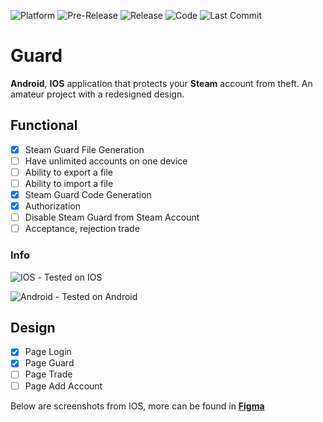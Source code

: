 ![Platform](https://img.shields.io/badge/platform-ios%20%7C%20android-brightgreen)
![Pre-Release](https://img.shields.io/github/v/release/AN0NCER/guard?include_prereleases&label=pre-release)
![Release](https://img.shields.io/github/v/release/AN0NCER/guard)
![Code](https://img.shields.io/github/languages/top/AN0NCER/guard)
![Last Commit](https://img.shields.io/github/last-commit/AN0NCER/guard)

# Guard

**Android**, **IOS** application that protects your **Steam** account from theft. An amateur project with a redesigned design.

## Functional

- [X] Steam Guard File Generation  
- [ ] Have unlimited accounts on one device
- [ ] Ability to export a file
- [ ] Ability to import a file
- [X] Steam Guard Code Generation
- [X] Authorization
- [ ] Disable Steam Guard from Steam Account
- [ ] Acceptance, rejection trade

### Info

![IOS](https://img.shields.io/badge/ios-light?style=flat&logo=apple) - Tested on IOS

![Android](https://img.shields.io/badge/android-blue?style=flat&logo=android) - Tested on Android

## Design

- [X] Page Login
- [X] Page Guard
- [ ] Page Trade
- [ ] Page Add Account

Below are screenshots from IOS, more can be found in [**Figma**](https://www.figma.com/file/NCcKHjj30Wh1UrKvqnby0C/Guard?node-id=0%3A1)
